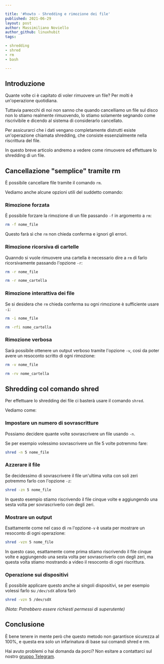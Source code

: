 ```yaml
---

title: '#howto - Shredding e rimozione dei file'
published: 2021-06-29
layout: post
author: Massimiliano Noviello
author_github: linuxhubit
tags:

- shredding
- shred
- rm
- bash

---
```




## Introduzione

Quante volte ci è capitato di voler rimuovere un file? Per molti è un'operazione quotidiana.

Tuttavia parecchi di noi non sanno che quando cancelliamo un file sul disco non lo stiamo realmente rimuovendo, lo stiamo solamente segnando come riscrivibile e dicendo al sistema di considerarlo cancellato.

Per assicurarci che i dati vengano completamente distrutti esiste un'operazione chiamata shredding, che consiste essenzialmente nella riscrittura del file.

In questo breve articolo andremo a vedere come rimuovere ed effettuare lo shredding di un file.



## Cancellazione "semplice" tramite rm

È possibile cancellare file tramite il comando `rm`.

Vediamo anche alcune opzioni utili del suddetto comando:



### Rimozione forzata

È possibile forzare la rimozione di un file passando `-f` in argomento a `rm`:

```bash
rm -f nome_file
```

Questo farà sì che `rm` non chieda conferma e ignori gli errori.



### Rimozione ricorsiva di cartelle

Quanndo si vuole rimuovere una cartella è necessario dire a `rm` di farlo ricorsivamente passando l'opzione `-r`:

```bash
rm -r nome_file

rm -r nome_cartella
```



### Rimozione interattiva dei file

Se si desidera che `rm` chieda conferma su ogni rimozione è sufficiente usare `-i`:

```bash
rm -i nome_file

rm -rfi nome_cartella
```



### Rimozione verbosa

Sarà possibile ottenere un output verboso tramite l'opzione `-v`, così da poter avere un resoconto scritto di ogni rimozione:

```bash
rm -v nome_file 

rm -rv nome_cartella
```



## Shredding col comando shred

Per effettuare lo shredding dei file ci basterà usare il comando `shred`.

Vediamo come:



### Impostare un numero di sovrascritture

Possiamo decidere quante volte sovrascrivere un file usando `-n`.



Se per esempio volessimo sovrascrivere un file 5 volte potremmo fare:

```bash
shred -n 5 nome_file
```



### Azzerare il file

Se decidessimo di sovrascrivere il file un'ultima volta con soli zeri potremmo farlo con l'opzione `-z`:

```bash
shred -zn 5 nome_file
```

In questo esempio stiamo riscrivendo il file cinque volte e aggiungendo una sesta volta per sovrascriverlo con degli zeri.



### Mostrare un output

Esattamente come nel caso di `rm` l'opzione`-v` è usata per mostrare un resoconto di ogni operazione:

```bash
shred -vzn 5 nome_file
```

In questo caso, esattamente come prima stiamo riscrivendo il file cinque volte e aggiungendo una sesta volta per sovrascriverlo con degli zeri, ma questa volta stiamo mostrando a video il resoconto di ogni riscrittura.



### Operazione sui dispositivi

È possibile applicare questo anche ai singoli dispositivi, se per esempio volessi farlo su `/dev/sdX` allora farò

```bash
shred -vzn 5 /dev/sdX
```

*(Nota: Potrebbero essere richiesti permessi di superutente)*



## Conclusione

È bene tenere in mente però che questo metodo non garantisce sicurezza al 100%, e questa era solo un infarinatura di base sui comandi shred e rm.

Hai avuto problemi o hai domanda da porci? Non esitare a contattarci sul nostro [gruppo Telegram](https://t.me/linuxpeople).


